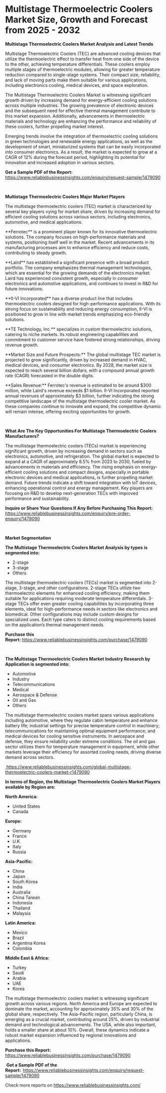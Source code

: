 <p><h1>Multistage Thermoelectric Coolers Market Size, Growth and Forecast from 2025 - 2032</h1></p><p><strong>Multistage Thermoelectric Coolers Market Analysis and Latest Trends</strong></p>
<p><p>Multistage Thermoelectric Coolers (TEC) are advanced cooling devices that utilize the thermoelectric effect to transfer heat from one side of the device to the other, achieving temperature differentials. These coolers employ multiple stages of thermoelectric modules, allowing for greater temperature reduction compared to single-stage systems. Their compact size, reliability, and lack of moving parts make them suitable for various applications, including electronics cooling, medical devices, and space exploration.</p><p>The Multistage Thermoelectric Coolers Market is witnessing significant growth driven by increasing demand for energy-efficient cooling solutions across multiple industries. The growing prevalence of electronic devices and the subsequent need for effective thermal management contribute to this market expansion. Additionally, advancements in thermoelectric materials and technology are enhancing the performance and reliability of these coolers, further propelling market interest.</p><p>Emerging trends involve the integration of thermoelectric cooling solutions in green technologies and renewable energy applications, as well as the development of smart, miniaturized systems that can be easily incorporated into consumer electronics. As a result, the market is expected to grow at a CAGR of 12% during the forecast period, highlighting its potential for innovation and increased adoption in various sectors.</p></p>
<p><strong>Get a Sample PDF of the Report:&nbsp;</strong> <a href="https://www.reliablebusinessinsights.com/enquiry/request-sample/1479090?utm_campaign=3030&utm_medium=2&utm_source=Github&utm_content=ia&utm_term=23032025&utm_id=multistage-thermoelectric-coolers">https://www.reliablebusinessinsights.com/enquiry/request-sample/1479090</a></p>
<p>&nbsp;</p>
<p><strong>Multistage Thermoelectric Coolers Major Market Players</strong></p>
<p><p>The multistage thermoelectric coolers (TEC) market is characterized by several key players vying for market share, driven by increasing demand for efficient cooling solutions across various sectors, including electronics, automotive, and medical applications.</p><p>**Ferrotec** is a prominent player known for its innovative thermoelectric solutions. The company focuses on high-performance materials and systems, positioning itself well in the market. Recent advancements in its manufacturing processes aim to enhance efficiency and reduce costs, contributing to steady growth.</p><p>**Laird** has established a significant presence with a broad product portfolio. The company emphasizes thermal management technologies, which are essential for the growing demands of the electronics market. Laird has experienced consistent growth, especially in consumer electronics and automotive applications, and continues to invest in R&D for future innovations.</p><p>**II-VI Incorporated** has a diverse product line that includes thermoelectric coolers designed for high-performance applications. With its strong focus on sustainability and reducing energy consumption, II-VI is positioned to grow in line with market trends emphasizing eco-friendly solutions.</p><p>**TE Technology, Inc.** specializes in custom thermoelectric solutions, catering to niche markets. Its robust engineering capabilities and commitment to customer service have fostered strong relationships, driving revenue growth.</p><p>**Market Size and Future Prospects:** The global multistage TEC market is projected to grow significantly, driven by increased demand in HVAC, medical devices, and consumer electronics. By 2028, the market size is expected to reach several billion dollars, with a compound annual growth rate (CAGR) forecasted in the double digits.</p><p>**Sales Revenue:** Ferrotec's revenue is estimated to be around $300 million, while Laird's revenue exceeds $1 billion. II-VI Incorporated reported annual revenues of approximately $3 billion, further indicating the strong competitive landscape of the multistage thermoelectric cooler market. As these companies continue to innovate and expand, the competitive dynamic will remain intense, offering exciting opportunities for growth.</p></p>
<p>&nbsp;</p>
<p><strong>What Are The Key Opportunities For Multistage Thermoelectric Coolers Manufacturers?</strong></p>
<p><p>The multistage thermoelectric coolers (TECs) market is experiencing significant growth, driven by increasing demand in sectors such as electronics, automotive, and refrigeration. The global market is expected to expand at a CAGR of approximately 8.5% from 2023 to 2030, fueled by advancements in materials and efficiency. The rising emphasis on energy-efficient cooling solutions and compact designs, especially in portable electronic devices and medical applications, is further propelling market demand. Future trends indicate a shift toward integration with IoT devices, enhancing operational control and energy management. Key players are focusing on R&D to develop next-generation TECs with improved performance and sustainability.</p></p>
<p><strong>Inquire or Share Your Questions If Any Before Purchasing This Report:</strong> <a href="https://www.reliablebusinessinsights.com/enquiry/pre-order-enquiry/1479090?utm_campaign=3030&utm_medium=2&utm_source=Github&utm_content=ia&utm_term=23032025&utm_id=multistage-thermoelectric-coolers">https://www.reliablebusinessinsights.com/enquiry/pre-order-enquiry/1479090</a></p>
<p>&nbsp;</p>
<p><strong>Market Segmentation</strong></p>
<p><strong>The Multistage Thermoelectric Coolers Market Analysis by types is segmented into:</strong></p>
<p><ul><li>2-stage</li><li>3-stage</li><li>Others</li></ul></p>
<p><p>The multistage thermoelectric coolers (TECs) market is segmented into 2-stage, 3-stage, and other configurations. 2-stage TECs utilize two thermoelectric elements for enhanced cooling efficiency, making them suitable for applications requiring moderate temperature differentials. 3-stage TECs offer even greater cooling capabilities by incorporating three elements, ideal for high-performance needs in sectors like electronics and biomedical. Other configurations may include custom designs for specialized uses. Each type caters to distinct cooling requirements based on the application’s thermal management needs.</p></p>
<p><strong>Purchase this Report:&nbsp;</strong><a href="https://www.reliablebusinessinsights.com/purchase/1479090?utm_campaign=3030&utm_medium=2&utm_source=Github&utm_content=ia&utm_term=23032025&utm_id=multistage-thermoelectric-coolers">https://www.reliablebusinessinsights.com/purchase/1479090</a></p>
<p>&nbsp;</p>
<p><strong>The Multistage Thermoelectric Coolers Market Industry Research by Application is segmented into:</strong></p>
<p><ul><li>Automotive</li><li>Industry</li><li>Telecommunications</li><li>Medical</li><li>Aerospace & Defense</li><li>Oil and Gas</li><li>Others</li></ul></p>
<p><p>The multistage thermoelectric coolers market spans various applications including automotive, where they regulate cabin temperature and enhance battery life; industrial settings for precise temperature control in machinery; telecommunications for maintaining optimal equipment performance; and medical devices for cooling sensitive instruments. In aerospace and defense, they ensure reliability under extreme conditions. The oil and gas sector utilizes them for temperature management in equipment, while other markets leverage their efficiency for assorted cooling needs, driving diverse demand across sectors.</p></p>
<p><a href="https://www.reliablebusinessinsights.com/global-multistage-thermoelectric-coolers-market-r1479090?utm_campaign=3030&utm_medium=2&utm_source=Github&utm_content=ia&utm_term=23032025&utm_id=multistage-thermoelectric-coolers">&nbsp;https://www.reliablebusinessinsights.com/global-multistage-thermoelectric-coolers-market-r1479090</a></p>
<p><strong>In terms of Region, the Multistage Thermoelectric Coolers Market Players available by Region are:</strong></p>
<p>
    <p> <strong> North America: </strong>
        <ul>
            <li>United States</li>
            <li>Canada</li>
        </ul>
        </p> 
    <p> <strong> Europe: </strong>
        <ul>
            <li>Germany</li>
            <li>France</li>
            <li>U.K.</li>
            <li>Italy</li>
            <li>Russia</li>
        </ul>
        </p> 
    <p> <strong> Asia-Pacific: </strong>
        <ul>
            <li>China</li>
            <li>Japan</li>
            <li>South Korea</li>
            <li>India</li>
            <li>Australia</li>
            <li>China Taiwan</li>
            <li>Indonesia</li>
            <li>Thailand</li>
            <li>Malaysia</li>
        </ul>
        </p> 
    <p> <strong> Latin America: </strong>
        <ul>
            <li>Mexico</li>
            <li>Brazil</li>
            <li>Argentina Korea</li>
            <li>Colombia</li>
        </ul>
        </p> 
    <p> <strong> Middle East & Africa: </strong>
        <ul>
            <li>Turkey</li>
            <li>Saudi</li>
            <li>Arabia</li>
            <li>UAE</li>
            <li>Korea</li>
        </ul>
    </p>
    </p>
<p><p>The multistage thermoelectric coolers market is witnessing significant growth across various regions. North America and Europe are expected to dominate the market, accounting for approximately 35% and 30% of the global share, respectively. The Asia-Pacific region, particularly China, is emerging as a crucial market, contributing around 25%, driven by industrial demand and technological advancements. The USA, while also important, holds a smaller share at about 10%. Overall, these dynamics indicate a robust market expansion influenced by regional innovations and applications.</p></p>
<p><strong>Purchase this Report: </strong><a href="https://www.reliablebusinessinsights.com/purchase/1479090?utm_campaign=3030&utm_medium=2&utm_source=Github&utm_content=ia&utm_term=23032025&utm_id=multistage-thermoelectric-coolers">https://www.reliablebusinessinsights.com/purchase/1479090</a></p>
<p>&nbsp;<strong>Get a Sample PDF of the Report:&nbsp;&nbsp;</strong><a href="https://www.reliablebusinessinsights.com/enquiry/request-sample/1479090?utm_campaign=3030&utm_medium=2&utm_source=Github&utm_content=ia&utm_term=23032025&utm_id=multistage-thermoelectric-coolers">https://www.reliablebusinessinsights.com/enquiry/request-sample/1479090</a></p>
<p><strong></strong></p>
<p>Check more reports on <a href="https://www.reliablebusinessinsights.com/?utm_campaign=3030&utm_medium=2&utm_source=Github&utm_content=ia&utm_term=23032025&utm_id=multistage-thermoelectric-coolers">https://www.reliablebusinessinsights.com/</a></p>